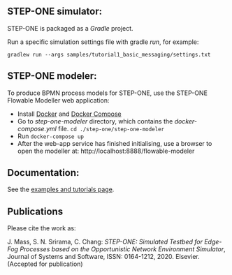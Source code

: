 ## STEP-ONE simulator:
STEP-ONE is packaged as a *Gradle* project.

Run a specific simulation settings file with gradle *run*, for example:

`gradlew run --args samples/tutorial1_basic_messaging/settings.txt`



## STEP-ONE modeler:

To produce BPMN process models for STEP-ONE, use the STEP-ONE Flowable Modeller web application:

* Install [Docker](https://docs.docker.com/engine/install/) and [Docker Compose](https://docs.docker.com/compose/install/)
* Go to *step-one-modeler* directory, which contains the *docker-compose.yml* file.  `cd ./step-one/step-one-modeler`
* Run `docker-compose up`
* After the web-app service has finished initialising, use a browser to open the modeller at:
  http://localhost:8888/flowable-modeler

  

## Documentation:
See the [examples and tutorials page](https://jaks6.github.io/step-one/).


## Publications

Please cite the work as:

J. Mass, S. N. Srirama, C. Chang: *STEP-ONE: Simulated Testbed for Edge-Fog Processes based on the Opportunistic Network Environment Simulator*, Journal of Systems and Software, ISSN: 0164-1212, 2020. Elsevier. (Accepted for publication) 




